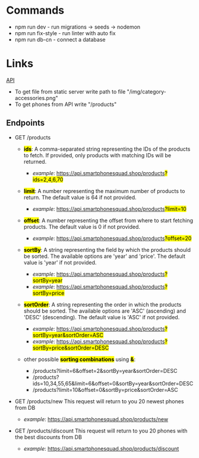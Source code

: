 # Commands

- npm run dev - run migrations -> seeds -> nodemon
- npm run fix-style - run linter with auto fix
- npm run db-cn - connect a database

# Links

[API](https://api.smartphonesquad.shop/products)

- To get file from static server write path to file "/img/category-accessories.png"
- To get phones from API write "/products"

## Endpoints

- GET /products

  - <mark>**ids**</mark>:
    A comma-separated string representing the IDs of the products to fetch. If provided, only products with matching IDs will be returned.

    - _example_: https://api.smartphonesquad.shop/products<mark>?ids=2,4,6,70</mark>

  - <mark>**limit**</mark>:
    A number representing the maximum number of products to return. The default value is 64 if not provided.

    - _example_: https://api.smartphonesquad.shop/products<mark>?limit=10</mark>

  - <mark>**offset**</mark>:
    A number representing the offset from where to start fetching products. The default value is 0 if not provided.

    - _example_: https://api.smartphonesquad.shop/products<mark>?offset=20</mark>

  - <mark>**sortBy**</mark>:
    A string representing the field by which the products should be sorted. The available options are 'year' and 'price'. The default value is 'year' if not provided.

    - _example_: https://api.smartphonesquad.shop/products<mark>?sortBy=year</mark>
    - _example_: https://api.smartphonesquad.shop/products<mark>?sortBy=price</mark>

  - <mark>**sortOrder**</mark>:
    A string representing the order in which the products should be sorted. The available options are 'ASC' (ascending) and 'DESC' (descending). The default value is 'ASC' if not provided.

    - _example_: https://api.smartphonesquad.shop/products<mark>?sortBy=year&sortOrder=ASC</mark>
    - _example_: https://api.smartphonesquad.shop/products<mark>?sortBy=price&sortOrder=DESC</mark>

  - other possible <mark>**sorting combinations**</mark> using <mark>**&**</mark>:

    - /products?limit=6&offset=2&sortBy=year&sortOrder=DESC
    - /products?ids=10,34,55,65&limit=6&offset=0&sortBy=year&sortOrder=DESC
    - /products?limit=10&offset=0&sortBy=price&sortOrder=ASC

- GET /products/new
  This request will return to you 20 newest phones from DB

  - _example_: https://api.smartphonesquad.shop/products/new

- GET /products/discount
  This request will return to you 20 phones with the best discounts from DB
  - _example_: https://api.smartphonesquad.shop/products/discount
